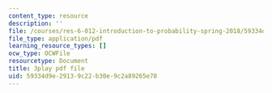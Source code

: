 ```yaml
---
content_type: resource
description: ''
file: /courses/res-6-012-introduction-to-probability-spring-2018/59334d9e29139c22b30e9c2a89265e78_B5y6fy5iUtg.pdf
file_type: application/pdf
learning_resource_types: []
ocw_type: OCWFile
resourcetype: Document
title: 3play pdf file
uid: 59334d9e-2913-9c22-b30e-9c2a89265e78
---
```

